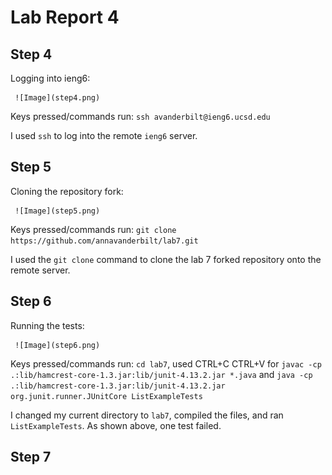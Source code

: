 # Lab Report 4

## Step 4

Logging into ieng6:

     ![Image](step4.png)

Keys pressed/commands run: `ssh avanderbilt@ieng6.ucsd.edu`

I used `ssh` to log into the remote `ieng6` server. 

## Step 5

Cloning the repository fork:

     ![Image](step5.png)

Keys pressed/commands run: `git clone https://github.com/annavanderbilt/lab7.git`

I used the `git clone` command to clone the lab 7 forked repository onto the remote server. 

## Step 6

Running the tests:

     ![Image](step6.png)

Keys pressed/commands run: `cd lab7`, used CTRL+C CTRL+V for `javac -cp .:lib/hamcrest-core-1.3.jar:lib/junit-4.13.2.jar *.java` and `java -cp .:lib/hamcrest-core-1.3.jar:lib/junit-4.13.2.jar org.junit.runner.JUnitCore ListExampleTests`

I changed my current directory to `lab7`, compiled the files, and ran `ListExampleTests`. As shown above, one test failed.

## Step 7


